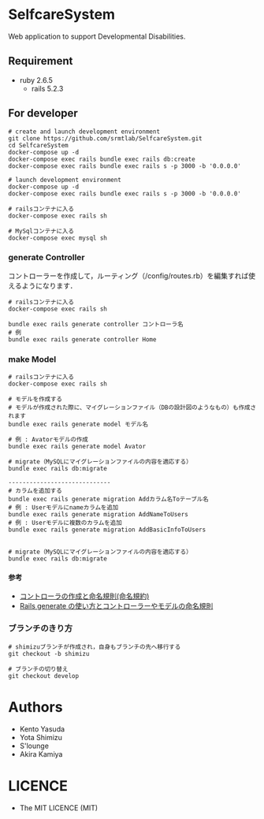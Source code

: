 SelfcareSystem
====
Web application to support Developmental Disabilities.

## Requirement
- ruby 2.6.5
    - rails 5.2.3

## For developer
```
# create and launch development environment
git clone https://github.com/srmtlab/SelfcareSystem.git
cd SelfcareSystem
docker-compose up -d
docker-compose exec rails bundle exec rails db:create
docker-compose exec rails bundle exec rails s -p 3000 -b '0.0.0.0'

# launch development environment
docker-compose up -d
docker-compose exec rails bundle exec rails s -p 3000 -b '0.0.0.0'

# railsコンテナに入る
docker-compose exec rails sh

# MySqlコンテナに入る
docker-compose exec mysql sh
```

### generate Controller
コントローラーを作成して，ルーティング（/config/routes.rb）を編集すれば使えるようになります．
```
# railsコンテナに入る
docker-compose exec rails sh

bundle exec rails generate controller コントローラ名
# 例
bundle exec rails generate controller Home
```

### make Model
```
# railsコンテナに入る
docker-compose exec rails sh

# モデルを作成する
# モデルが作成された際に、マイグレーションファイル（DBの設計図のようなもの）も作成されます
bundle exec rails generate model モデル名

# 例 : Avatorモデルの作成
bundle exec rails generate model Avator

# migrate（MySQLにマイグレーションファイルの内容を適応する）
bundle exec rails db:migrate

-----------------------------
# カラムを追加する
bundle exec rails generate migration Addカラム名Toテーブル名
# 例 : Userモデルにnameカラムを追加
bundle exec rails generate migration AddNameToUsers
# 例 : Userモデルに複数のカラムを追加
bundle exec rails generate migration AddBasicInfoToUsers


# migrate（MySQLにマイグレーションファイルの内容を適応する）
bundle exec rails db:migrate

```

#### 参考
- [コントローラの作成と命名規則(命名規約)](https://www.javadrive.jp/rails/controller/index1.html)
- [Rails generate の使い方とコントローラーやモデルの命名規則](https://qiita.com/higeaaa/items/96c708d01a3dbb161f20)

### ブランチのきり方
```
# shimizuブランチが作成され，自身もブランチの先へ移行する
git checkout -b shimizu

# ブランチの切り替え
git checkout develop
```

# Authors
- Kento Yasuda
- Yota Shimizu
- S'lounge
- Akira Kamiya
  
# LICENCE
- The MIT LICENCE (MIT)
